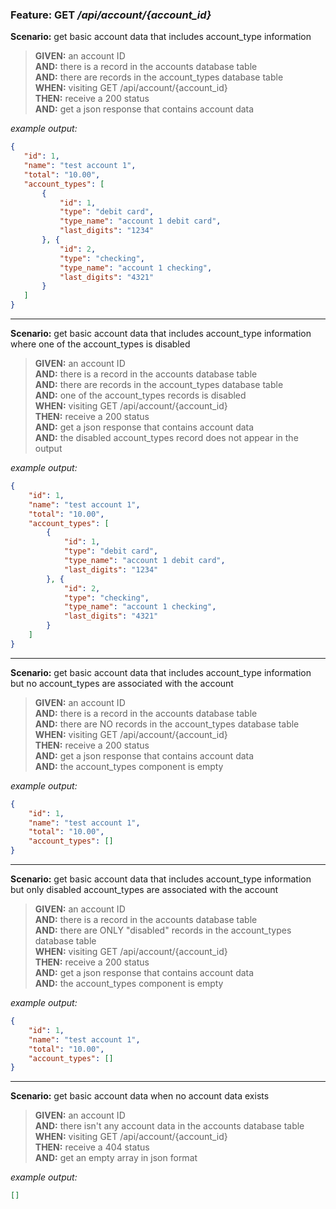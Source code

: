 ### Feature: GET _/api/account/{account_id}_

**Scenario:** get basic account data that includes account_type information
> **GIVEN:** an account ID  
> **AND:** there is a record in the accounts database table  
> **AND:** there are records in the account_types database table  
> **WHEN:** visiting GET /api/account/{account_id}  
> **THEN:** receive a 200 status  
> **AND:** get a json response that contains account data

_example output:_
 ```json
{
    "id": 1,
    "name": "test account 1",
    "total": "10.00",
    "account_types": [
        {
            "id": 1,
            "type": "debit card",
            "type_name": "account 1 debit card",
            "last_digits": "1234"
        }, {
            "id": 2,
            "type": "checking",
            "type_name": "account 1 checking",
            "last_digits": "4321"
        }
    ]
}
```

- - -

**Scenario:** get basic account data that includes account_type information where one of the account_types is disabled
> **GIVEN:** an account ID  
> **AND:** there is a record in the accounts database table  
> **AND:** there are records in the account_types database table  
> **AND:** one of the account_types records is disabled  
> **WHEN:** visiting GET /api/account/{account_id}  
> **THEN:** receive a 200 status  
> **AND:** get a json response that contains account data  
> **AND:** the disabled account_types record does not appear in the output  

_example output:_
```json
{
    "id": 1,
    "name": "test account 1",
    "total": "10.00",
    "account_types": [
        {
            "id": 1,
            "type": "debit card",
            "type_name": "account 1 debit card",
            "last_digits": "1234"
        }, {
            "id": 2,
            "type": "checking",
            "type_name": "account 1 checking",
            "last_digits": "4321"
        }
    ]
}
```

- - -

**Scenario:** get basic account data that includes account_type information but no account_types are associated with the account
> **GIVEN:** an account ID  
> **AND:** there is a record in the accounts database table  
> **AND:** there are NO records in the account_types database table  
> **WHEN:** visiting GET /api/account/{account_id}  
> **THEN:** receive a 200 status  
> **AND:** get a json response that contains account data  
> **AND:** the account_types component is empty  

_example output:_
```json
{
    "id": 1,
    "name": "test account 1",
    "total": "10.00",
    "account_types": []
}
```

- - -

**Scenario:** get basic account data that includes account_type information but only disabled account_types are associated with the account
> **GIVEN:** an account ID  
> **AND:** there is a record in the accounts database table  
> **AND:** there are ONLY "disabled" records in the account_types database table  
> **WHEN:** visiting GET /api/account/{account_id}  
> **THEN:** receive a 200 status  
> **AND:** get a json response that contains account data  
> **AND:** the account_types component is empty  

_example output:_
```json
{
    "id": 1,
    "name": "test account 1",
    "total": "10.00",
    "account_types": []
}
```

- - -

**Scenario:** get basic account data when no account data exists
> **GIVEN:** an account ID  
> **AND:** there isn't any account data in the accounts database table  
> **WHEN:** visiting GET /api/account/{account_id}  
> **THEN:** receive a 404 status  
> **AND:** get an empty array in json format

_example output:_
```json
[]
```

